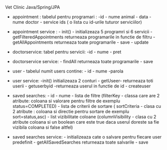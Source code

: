 Vet Clinic Java/Spring/JPA

- appointment : tabelul pentru programari : 
                                 -id
                                 - nume animal
                                 - data
                                 - nume doctor 
                                 - service ids ( o lista cu id-urile tuturor serviciilor)
- appointment service : - init() - initializeaza 5 programri si 6 servicii 
                                - getFilteredAppointments returneaza programarile in functie de filtru
                                - getAllAppointments returneaza toate programarile
                                - save 
                                - update
- doctorservice: tabel pentru servicii:
                                -id
                                - nume
                                - pret
- doctorservice service:        - findAll returneaza toate programarile
                                - save
- user - tabelul numit users contine:
                                - id
                                - nume
                                -parola
- user service:               -init()  initializeaza 2 conturi
                                - getUseer- returneaza toti userii
                                - getuserbyid -returneaza userul in functie de id
                                - createuser
- saved searches:               - id
                                - nume
                                - lista de filtre (filterKey - classa care are 2 atribute: coloana si valorare pentru filtre de exemplu status=COMPLETED)
                                - lista de criterii de sortare ( sortCriteria - clasa cu 2 atribute : coloana si directie pentru sortare de exemplu sort=status,asc)
                                - list vizibilitate coloane (columnVisibility - clasa cu 2 atribute coloana si un boolean care este true daca userul doreste sa fie vizibila coloana si false altfel)

- saved searches service:       - initializeaza cate o salvare pentru fiecare user predefinit
                                - getAllSavedSearches returneaza toate salvarile
                                - save
                                
  


                                
